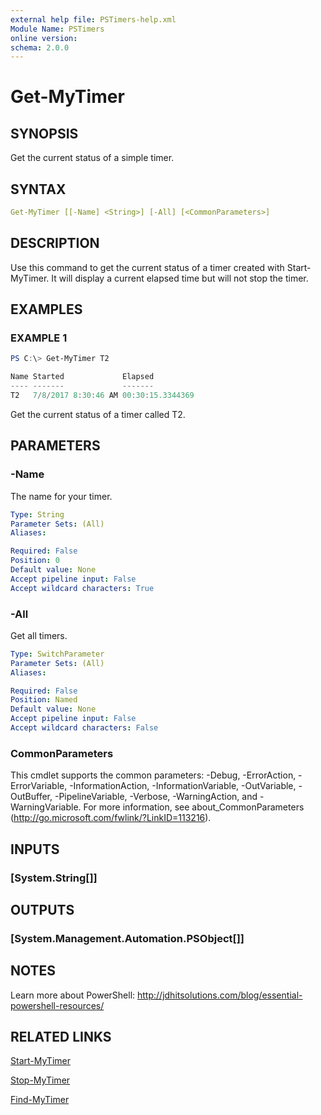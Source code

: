 ```yaml
---
external help file: PSTimers-help.xml
Module Name: PSTimers
online version:
schema: 2.0.0
---
```


# Get-MyTimer

## SYNOPSIS

Get the current status of a simple timer.

## SYNTAX

```yaml
Get-MyTimer [[-Name] <String>] [-All] [<CommonParameters>]
```

## DESCRIPTION

Use this command to get the current status of a timer created with Start-MyTimer. It will display a current elapsed time but will not stop the timer.

## EXAMPLES

### EXAMPLE 1

```powershell
PS C:\> Get-MyTimer T2

Name Started             Elapsed 
---- -------             ------- 
T2   7/8/2017 8:30:46 AM 00:30:15.3344369
```

Get the current status of a timer called T2.

## PARAMETERS

### -Name

The name for your timer.

```yaml
Type: String
Parameter Sets: (All)
Aliases:

Required: False
Position: 0
Default value: None
Accept pipeline input: False
Accept wildcard characters: True
```

### -All

Get all timers.

```yaml
Type: SwitchParameter
Parameter Sets: (All)
Aliases:

Required: False
Position: Named
Default value: None
Accept pipeline input: False
Accept wildcard characters: False
```

### CommonParameters

This cmdlet supports the common parameters: -Debug, -ErrorAction, -ErrorVariable, -InformationAction, -InformationVariable, -OutVariable, -OutBuffer, -PipelineVariable, -Verbose, -WarningAction, and -WarningVariable. For more information, see about_CommonParameters (http://go.microsoft.com/fwlink/?LinkID=113216).

## INPUTS

### [System.String[]]

## OUTPUTS

### [System.Management.Automation.PSObject[]]

## NOTES

Learn more about PowerShell:
http://jdhitsolutions.com/blog/essential-powershell-resources/

## RELATED LINKS

[Start-MyTimer](Start-MyTimer.md)

[Stop-MyTimer](Stop-MyTimer.md)

[Find-MyTimer]()

